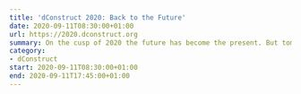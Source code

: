 ```yaml
---
title: 'dConstruct 2020: Back to the Future'
date: 2020-09-11T08:30:00+01:00
url: https://2020.dconstruct.org
summary: On the cusp of 2020 the future has become the present. But tomorrow’s utopia is yet to be designed – and now more than ever we need to explore how tech can help or hinder our progress.
category:
- dConstruct
start: 2020-09-11T08:30:00+01:00
end: 2020-09-11T17:45:00+01:00
---
```


